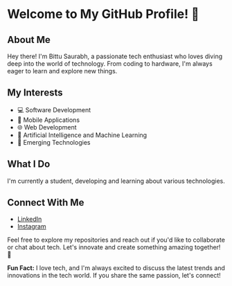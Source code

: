 # Welcome to My GitHub Profile! 👋

## About Me
Hey there! I'm Bittu Saurabh, a passionate tech enthusiast who loves diving deep into the world of technology. From coding to hardware, I'm always eager to learn and explore new things.

## My Interests
- 💻 Software Development
- 📱 Mobile Applications
- 🌐 Web Development
- 🤖 Artificial Intelligence and Machine Learning
- 🚀 Emerging Technologies

## What I Do
I'm currently a student, developing and learning about various technologies.

## Connect With Me
- [LinkedIn](https://www.linkedin.com/in/bittu-saurabh/)
- [Instagram](https://www.instagram.com/thebittusaurabh/)

Feel free to explore my repositories and reach out if you'd like to collaborate or chat about tech. Let's innovate and create something amazing together! 🚀

**Fun Fact:** I love tech, and I'm always excited to discuss the latest trends and innovations in the tech world. If you share the same passion, let's connect!
